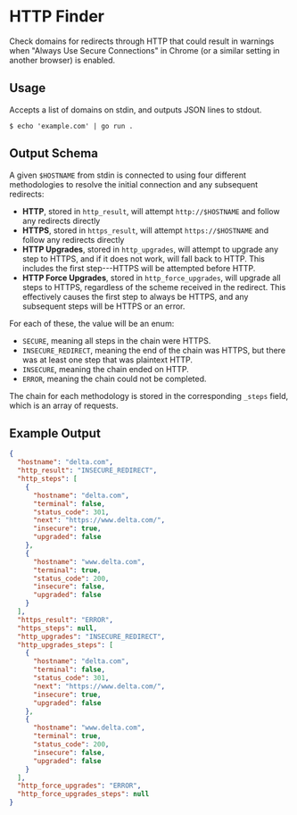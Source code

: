 # HTTP Finder

Check domains for redirects through HTTP that could result in warnings
when "Always Use Secure Connections" in Chrome (or a similar setting in another
browser) is enabled.

## Usage

Accepts a list of domains on stdin, and outputs JSON lines to stdout.

```console
$ echo 'example.com' | go run .
```

## Output Schema

A given `$HOSTNAME` from stdin is connected to using four different methodologies to resolve
the initial connection and any subsequent redirects:

- **HTTP**, stored in `http_result`, will attempt `http://$HOSTNAME` and follow
  any redirects directly
- **HTTPS**, stored in `https_result`, will attempt `https://$HOSTNAME` and
  follow any redirects directly
- **HTTP Upgrades**, stored in `http_upgrades`, will attempt to upgrade any step
  to HTTPS, and if it does not work, will fall back to HTTP. This includes the
  first step---HTTPS will be attempted before HTTP.
- **HTTP Force Upgrades**, stored in `http_force_upgrades`, will upgrade all
  steps to HTTPS, regardless of the scheme received in the redirect. This
  effectively causes the first step to always be HTTPS, and any subsequent steps
  will be HTTPS or an error.

For each of these, the value will be an enum:
- `SECURE`, meaning all steps in the chain were HTTPS.
- `INSECURE_REDIRECT`, meaning the end of the chain was HTTPS, but there was at
  least one step that was plaintext HTTP.
- `INSECURE`, meaning the chain ended on HTTP.
- `ERROR`, meaning the chain could not be completed.

The chain for each methodology is stored in the corresponding `_steps` field, which is an array of requests.

## Example Output

```json
{
  "hostname": "delta.com",
  "http_result": "INSECURE_REDIRECT",
  "http_steps": [
    {
      "hostname": "delta.com",
      "terminal": false,
      "status_code": 301,
      "next": "https://www.delta.com/",
      "insecure": true,
      "upgraded": false
    },
    {
      "hostname": "www.delta.com",
      "terminal": true,
      "status_code": 200,
      "insecure": false,
      "upgraded": false
    }
  ],
  "https_result": "ERROR",
  "https_steps": null,
  "http_upgrades": "INSECURE_REDIRECT",
  "http_upgrades_steps": [
    {
      "hostname": "delta.com",
      "terminal": false,
      "status_code": 301,
      "next": "https://www.delta.com/",
      "insecure": true,
      "upgraded": false
    },
    {
      "hostname": "www.delta.com",
      "terminal": true,
      "status_code": 200,
      "insecure": false,
      "upgraded": false
    }
  ],
  "http_force_upgrades": "ERROR",
  "http_force_upgrades_steps": null
}
```

